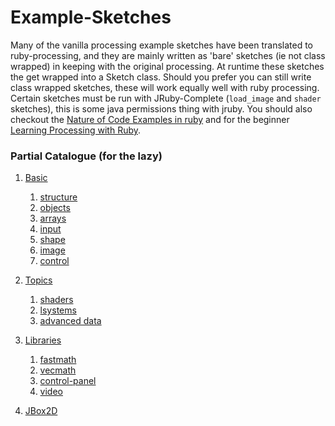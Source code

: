 Example-Sketches
================

Many of the vanilla processing example sketches have been translated to ruby-processing, and they are mainly written as 'bare' sketches (ie not class wrapped) in keeping with the original processing.  At runtime these sketches the get wrapped into a Sketch class. Should you prefer you can still write class wrapped sketches, these will work equally well with ruby processing. Certain sketches must be run with JRuby-Complete (`load_image` and `shader` sketches), this is some java permissions thing with jruby. You should also checkout the [Nature of Code Examples in ruby][] and for the beginner [Learning Processing with Ruby][].

### Partial Catalogue (for the lazy)

1. [Basic][]

    1. [structure][]
    2. [objects][] 
    3. [arrays][]
    4. [input][]
    5. [shape][]
    6. [image][]
    7. [control][]

2. [Topics][]

    1. [shaders][]
    2. [lsystems][]
    3. [advanced data][]
    
3. [Libraries][]
    1. [fastmath][]
    2. [vecmath][]
    3. [control-panel][]
    4. [video][]

4. [JBox2D][]

[Learning Processing with Ruby]:https://github.com/ruby-processing/learning-processing-with-ruby
[Nature of Code Examples in ruby]:https://github.com/ruby-processing/The-Nature-of-Code-Examples-in-Ruby
[Basic]:https://github.com/ruby-processing/Example-Sketches/tree/master/samples/processing_app/basics
[structure]:https://github.com/ruby-processing/Example-Sketches/tree/master/samples/processing_app/basics/structure
[objects]:https://github.com/ruby-processing/Example-Sketches/tree/master/samples/processing_app/basics/objects
[arrays]:https://github.com/ruby-processing/Example-Sketches/tree/master/samples/processing_app/basics/arrays
[control]:https://github.com/ruby-processing/Example-Sketches/tree/master/samples/processing_app/basics/control
[shape]:https://github.com/ruby-processing/Example-Sketches/tree/master/samples/processing_app/basics/shape
[input]:https://github.com/ruby-processing/Example-Sketches/tree/master/samples/processing_app/basics/input
[image]:https://github.com/ruby-processing/Example-Sketches/tree/master/samples/processing_app/basics/image
[Topics]:https://github.com/ruby-processing/Example-Sketches/tree/master/samples/processing_app/topics
[lsystems]:https://github.com/ruby-processing/Example-Sketches/tree/master/samples/processing_app/topics/lsystems
[advanced data]:https://github.com/ruby-processing/Example-Sketches/tree/master/samples/processing_app/topics/advanced_data
[shaders]:https://github.com/ruby-processing/Example-Sketches/tree/master/samples/processing_app/topics/shaders
[Libraries]:https://github.com/ruby-processing/Example-Sketches/tree/master/samples/processing_app/libraries
[fastmath]:https://github.com/ruby-processing/Example-Sketches/tree/master/samples/processing_app/libraries/fastmath
[vecmath]:https://github.com/ruby-processing/Example-Sketches/tree/master/samples/processing_app/libraries/vecmath
[video]:https://github.com/ruby-processing/Example-Sketches/tree/master/samples/processing_app/libraries/video
[control-panel]:https://github.com/ruby-processing/Example-Sketches/tree/master/samples/contributed/jwishy.rb
[JBox2D]:https://github.com/ruby-processing/Example-Sketches/tree/master/samples/external_library/ruby_gem/jbox2d
